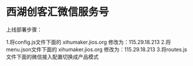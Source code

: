 西湖创客汇微信服务号
==============

上线部署步骤：

1.将config.js文件下面的 xihumaker.jios.org 修改为：115.29.18.213
2.将menu.json文件下面的 xihumaker.jios.org 修改为：115.29.18.213
3.将routes.js文件下面的微信接入配置切换成产品模式


